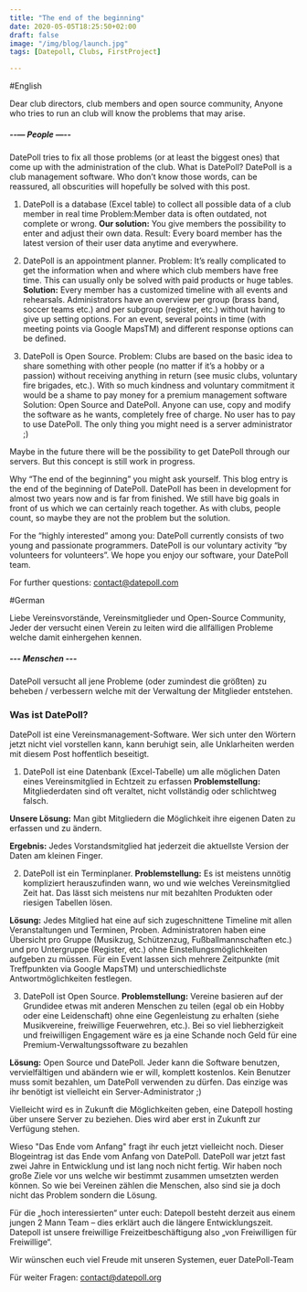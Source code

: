 ```yaml
---
title: "The end of the beginning"
date: 2020-05-05T18:25:50+02:00
draft: false
image: "/img/blog/launch.jpg"
tags: [Datepoll, Clubs, FirstProject]

---
```


#English

Dear club directors, club members and open source community,
Anyone who tries to run an club will know the problems that may arise.

<!--truncate-->

##### --— People —--
DatePoll tries to fix all those problems (or at least the biggest ones) that come up with the administration of the club.
What is DatePoll?
DatePoll is a club management software. Who don’t know those words, can be reassured, all obscurities will hopefully be solved with this post.
1) DatePoll is a database (Excel table) to collect all possible data of a club member in real time Problem:Member data is often outdated, not complete or wrong.
   **Our solution:** You give members the possibility to enter and adjust their own data.
   Result: Every board member has the latest version of their user data anytime and everywhere.
   

2) DatePoll is an appointment planner. Problem: It’s really complicated to get the information when and where which club members have free time. This can usually only be solved with paid products or huge tables.
   **Solution:** Every member has a customized timeline with all events and rehearsals. Administrators have an overview per group (brass band, soccer teams etc.) and per subgroup (register, etc.) without having to give up setting options. For an event, several points in time (with meeting points via Google MapsTM) and different response options can be defined.


3) DatePoll is Open Source. Problem: Clubs are based on the basic idea to share something with other people (no matter if it’s a hobby or a passion) without receiving anything in return (see music clubs, voluntary fire brigades, etc.). 
   With so much kindness and voluntary commitment it would be a shame to pay money for a premium management software
   Solution: Open Source and DatePoll. Anyone can use, copy and modify the software as he wants, completely free of charge. No user has to pay to use DatePoll. The only thing you might need is a server administrator ;)
   

Maybe in the future there will be the possibility to get DatePoll through our servers. But this concept is still work in progress.


Why “The end of the beginning” you might ask yourself. This blog entry is the end of the beginning of DatePoll. DatePoll has been in development for almost two years now and is far from finished. We still have big goals in front of us which we can certainly reach together. As with clubs, people count, so maybe they are not the problem but the solution.

For the “highly interested” among you: DatePoll currently consists of two young and passionate programmers. DatePoll is our voluntary activity “by volunteers for volunteers”.
We hope you enjoy our software, your DatePoll team.
   

For further questions: contact@datepoll.com


#German

Liebe Vereinsvorstände, Vereinsmitglieder und Open-Source Community, Jeder der versucht einen Verein zu leiten wird die allfälligen Probleme welche damit einhergehen kennen.

<!--truncate-->

##### --- Menschen ---

DatePoll versucht all jene Probleme (oder zumindest die größten) zu beheben / verbessern welche mit der Verwaltung der Mitglieder entstehen. 

### Was ist DatePoll?
DatePoll ist eine Vereinsmanagement-Software. Wer sich unter den Wörtern jetzt nicht viel vorstellen kann, kann beruhigt sein, alle Unklarheiten werden mit diesem Post hoffentlich beseitigt.

1) DatePoll ist eine Datenbank (Excel-Tabelle) um alle möglichen Daten eines Vereinsmitglied in Echtzeit zu erfassen
**Problemstellung:** Mitgliederdaten sind oft veraltet, nicht vollständig oder schlichtweg falsch.

**Unsere Lösung:** Man gibt Mitgliedern die Möglichkeit ihre eigenen Daten zu erfassen und zu ändern.

**Ergebnis:** Jedes Vorstandsmitglied hat jederzeit die aktuellste Version der Daten am kleinen Finger.

2) DatePoll ist ein Terminplaner.
**Problemstellung:** Es ist meistens unnötig kompliziert herauszufinden wann, wo und wie welches Vereinsmitglied Zeit hat. Das lässt sich meistens nur mit bezahlten Produkten oder riesigen Tabellen lösen.

**Lösung:** Jedes Mitglied hat eine auf sich zugeschnittene Timeline mit allen Veranstaltungen und Terminen, Proben. Administratoren haben eine Übersicht pro Gruppe (Musikzug, Schützenzug, Fußballmannschaften etc.) und pro Untergruppe (Register, etc.) ohne Einstellungsmöglichkeiten aufgeben zu müssen. Für ein Event lassen sich mehrere Zeitpunkte (mit Treffpunkten via Google MapsTM) und unterschiedlichste Antwortmöglichkeiten festlegen.

3) DatePoll ist Open Source.
**Problemstellung:** Vereine basieren auf der Grundidee etwas mit anderen Menschen zu teilen (egal ob ein Hobby oder eine Leidenschaft) ohne eine Gegenleistung zu erhalten (siehe Musikvereine, freiwillige Feuerwehren, etc.). Bei so viel liebherzigkeit und freiwilligen Engagement wäre es ja eine Schande noch Geld für eine Premium-Verwaltungssoftware zu bezahlen

**Lösung:** Open Source und DatePoll. Jeder kann die Software benutzen, vervielfältigen und abändern wie er will, komplett kostenlos. Kein Benutzer muss somit bezahlen, um DatePoll verwenden zu dürfen. Das einzige was ihr benötigt ist vielleicht ein Server-Administrator ;)

Vielleicht wird es in Zukunft die Möglichkeiten geben, eine Datepoll hosting über unsere Server zu beziehen. Dies wird aber erst in Zukunft zur Verfügung stehen.

Wieso "Das Ende vom Anfang" fragt ihr euch jetzt vielleicht noch. Dieser Blogeintrag ist das Ende vom Anfang von DatePoll. DatePoll war jetzt fast zwei Jahre in Entwicklung und ist lang noch nicht fertig. Wir haben noch große Ziele vor uns welche wir bestimmt zusammen umsetzten werden können. So wie bei Vereinen zählen die Menschen, also sind sie ja doch nicht das Problem sondern die Lösung.

Für die „hoch interessierten“ unter euch: Datepoll besteht derzeit aus einem jungen 2 Mann Team – dies erklärt auch die längere Entwicklungszeit. Datepoll ist unsere freiwillige Freizeitbeschäftigung also „von Freiwilligen für Freiwillige“. 

Wir wünschen euch viel Freude mit unseren Systemen,
euer DatePoll-Team

Für weiter Fragen:
contact@datepoll.org

